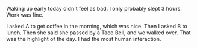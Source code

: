Waking up early today didn't feel as bad. I only probably slept 3 hours. Work was fine.

I asked A to get coffee in the morning, which was nice. Then I asked B to lunch. Then she said she passed by a Taco Bell, and we walked over. That was the highlight of the day. I had the most human interaction.
